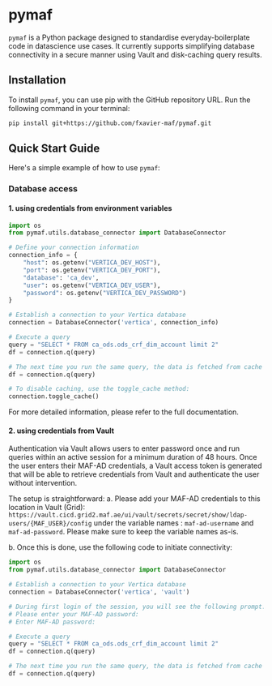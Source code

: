 # pymaf

`pymaf` is a Python package designed to standardise everyday-boilerplate code in datascience use cases. It currently supports
simplifying database connectivity in a secure manner using Vault and disk-caching query results.

## Installation
To install `pymaf`, you can use pip with the GitHub repository URL. Run the following command in your terminal:

```bash
pip install git+https://github.com/fxavier-maf/pymaf.git
```


## Quick Start Guide

Here's a simple example of how to use `pymaf`:

### Database access

#### 1. using credentials from environment variables
```python
import os
from pymaf.utils.database_connector import DatabaseConnector

# Define your connection information
connection_info = {
    "host": os.getenv("VERTICA_DEV_HOST"),
    "port": os.getenv("VERTICA_DEV_PORT"),
    "database": 'ca_dev',
    "user": os.getenv("VERTICA_DEV_USER"),
    "password": os.getenv("VERTICA_DEV_PASSWORD")
}

# Establish a connection to your Vertica database
connection = DatabaseConnector('vertica', connection_info)

# Execute a query
query = "SELECT * FROM ca_ods.ods_crf_dim_account limit 2"
df = connection.q(query)

# The next time you run the same query, the data is fetched from cache if available.
df = connection.q(query)

# To disable caching, use the toggle_cache method:
connection.toggle_cache()
```

For more detailed information, please refer to the full documentation.


#### 2. using credentials from Vault

Authentication via Vault allows users to enter password once and run queries within an active session
for a minimum duration of 48 hours. Once the user enters their MAF-AD credentials, a Vault access token is 
generated that will be able to retrieve credentials from Vault and authenticate the user without intervention.

The setup is straightforward:
a. Please add your MAF-AD credentials to this location in Vault (Grid): `https://vault.cicd.grid2.maf.ae/ui/vault/secrets/secret/show/ldap-users/{MAF_USER}/config` under the
variable names : `maf-ad-username` and `maf-ad-password`. Please make sure to keep the variable names as-is.

b. Once this is done, use the following code to initiate connectivity:

```python
import os
from pymaf.utils.database_connector import DatabaseConnector

# Establish a connection to your Vertica database
connection = DatabaseConnector('vertica', 'vault')

# During first login of the session, you will see the following prompt.
# Please enter your MAF-AD password:
# Enter MAF-AD password: 

# Execute a query
query = "SELECT * FROM ca_ods.ods_crf_dim_account limit 2"
df = connection.q(query)

# The next time you run the same query, the data is fetched from cache if available.
df = connection.q(query)
```
